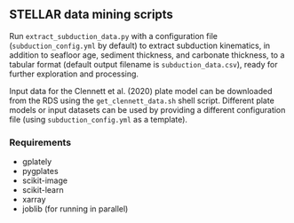 ## STELLAR data mining scripts

Run `extract_subduction_data.py` with a configuration file (`subduction_config.yml` by default) to extract subduction kinematics, in addition to seafloor age, sediment thickness, and carbonate thickness, to a tabular format (default output filename is `subduction_data.csv`), ready for further exploration and processing.

Input data for the Clennett et al. (2020) plate model can be downloaded from the RDS using the `get_clennett_data.sh` shell script.
Different plate models or input datasets can be used by providing a different configuration file (using `subduction_config.yml` as a template).

### Requirements
- gplately
- pygplates
- scikit-image
- scikit-learn
- xarray
- joblib (for running in parallel)
